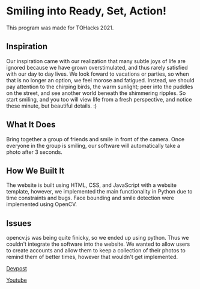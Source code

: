 # Smiling into Ready, Set, Action!
This program was made for TOHacks 2021.

## Inspiration
Our inspiration came with our realization that many subtle joys of life are ignored because we have grown overstimulated, and thus rarely satisfied with our day to day lives. We look foward to vacations or parties, so when that is no longer an option, we feel morose and fatigued. Instead, we should pay attention to the chirping birds, the warm sunlight; peer into the puddles on the street, and see another world beneath the shimmering ripples. So start smiling, and you too will view life from a fresh perspective, and notice these minute, but beautiful details. :)

## What It Does
Bring together a group of friends and smile in front of the camera. Once everyone in the group is smiling, our software will automatically take a photo after 3 seconds.

## How We Built It
The website is built using HTML, CSS, and JavaScript with a website template, however, we implemented the main functionality in Python due to time constraints and bugs. Face bounding and smile detection were implemented using OpenCV.

## Issues
opencv.js was being quite finicky, so we ended up using python. Thus we couldn't integrate the software into the website. We wanted to allow users to create accounts and allow them to keep a collection of their photos to remind them of better times, however that wouldn't get implemented.

[Devpost](https://devpost.com/software/smiling-into-ready-set-action)

[Youtube](https://youtu.be/3om9eT_gkZY)
